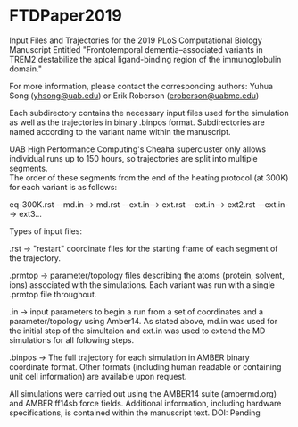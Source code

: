 # FTDPaper2019
Input Files and Trajectories for the 2019 PLoS Computational Biology Manuscript Entitled "Frontotemporal dementia–associated variants in TREM2 destabilize the apical ligand-binding region of the immunoglobulin domain."

For more information, please contact the corresponding authors: Yuhua Song (yhsong@uab.edu) or Erik Roberson (eroberson@uabmc.edu)

Each subdirectory contains the necessary input files used for the simulation as well as the trajectories in binary .binpos format.
Subdirectories are named according to the variant name within the manuscript.

UAB High Performance Computing's Cheaha supercluster only allows individual runs up to 150 hours, so trajectories are split into multiple segments.    
The order of these segments from the end of the heating protocol (at 300K) for each variant is as follows: 

  eq-300K.rst  --md.in-->  md.rst  --ext.in-->  ext.rst  --ext.in-->  ext2.rst  --ext.in-->  ext3...

Types of input files:

  .rst -> "restart" coordinate files for the starting frame of each segment of the trajectory.
           
  .prmtop -> parameter/topology files describing the atoms (protein, solvent, ions) associated with the simulations. 
           Each variant was run with a single .prmtop file throughout.
           
  .in -> input parameters to begin a run from a set of coordinates and a parameter/topology using Amber14. 
           As stated above, md.in was used for the initial step of the simultaion and ext.in was used to extend the MD simulations for all following steps.
           
  .binpos -> The full trajectory for each simulation in AMBER binary coordinate format. 
           Other formats (including human readable or containing unit cell information) are available upon request.

All simulations were carried out using the AMBER14 suite (ambermd.org) and AMBER ff14sb force fields. 
Additional information, including hardware specifications, is contained within the manuscript text. 
DOI: Pending
